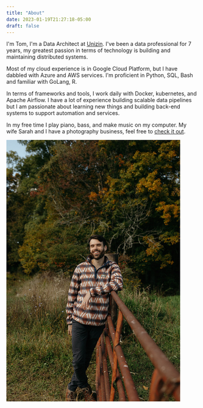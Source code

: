 ```yaml
---
title: "About"
date: 2023-01-19T21:27:18-05:00
draft: false
---
```


I'm Tom, I'm a Data Architect at [Unizin](https://unizin.org). I've been a data professional for 7 years, my greatest passion in terms of technology is building and maintaining distributed systems.

Most of my cloud experience is in Google Cloud Platform, but I have dabbled with Azure and AWS services. I'm proficient in Python, SQL, Bash and familiar with GoLang, R.

In terms of frameworks and tools, I work daily with Docker, kubernetes, and Apache Airflow. I have a lot of experience building scalable data pipelines but I am passionate about learning new things and building back-end systems to support automation and services.

In my free time I play piano, bass, and make music on my computer. My wife Sarah and I have a photography business, feel free to [check it out](https://sarahandtomphoto.com).

![me](/media/me.jpg)
